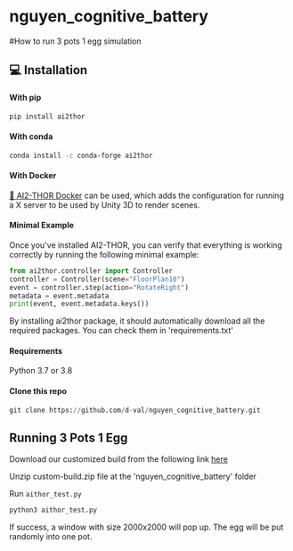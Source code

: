 # nguyen_cognitive_battery
#How to run 3 pots 1 egg simulation

## 💻 Installation

#### With pip

```bash
pip install ai2thor
```

#### With conda

```bash
conda install -c conda-forge ai2thor
```

#### With Docker

[🐳 AI2-THOR Docker](https://github.com/allenai/ai2thor-docker) can be used, which adds the configuration for running a X server to be used by Unity 3D to render scenes.

#### Minimal Example

Once you've installed AI2-THOR, you can verify that everything is working correctly by running the following minimal example:

```python
from ai2thor.controller import Controller
controller = Controller(scene="FloorPlan10")
event = controller.step(action="RotateRight")
metadata = event.metadata
print(event, event.metadata.keys())
```
By installing ai2thor package, it should automatically download all the required packages. You can check them in 'requirements.txt'
#### Requirements
Python 3.7 or 3.8

#### Clone this repo
```python
git clone https://github.com/d-val/nguyen_cognitive_battery.git
```

## Running 3 Pots 1 Egg

Download our customized build from the following link [here](https://www.dropbox.com/sh/3g2xwrcrxo8pgfn/AACjX594mT5x3Tfs-YkiC25La?dl=0)

Unzip custom-build.zip file at the 'nguyen_cognitive_battery' folder

Run `aithor_test.py`
```python
python3 aithor_test.py
```

If success, a window with size 2000x2000 will pop up. The egg will be put randomly into one pot.  